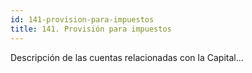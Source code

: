 ```yaml
---
id: 141-provision-para-impuestos
title: 141. Provisión para impuestos
---
```

Descripción de las cuentas relacionadas con la Capital...
